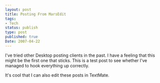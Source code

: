 ```yaml
---
layout: post
title: Posting From MarsEdit
tags:
- Tech
status: publish
type: post
published: true
Date: 2007-04-22
---
```

I've tried other Desktop posting clients in the past.  I have a feeling that this might be the first one that sticks.  This is a test post to see whether I've managed to hook everything up correctly.

It's cool that I can also edit these posts in TextMate.
